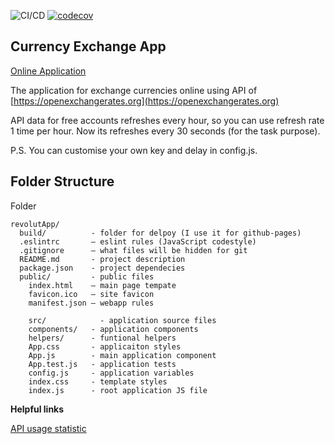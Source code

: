 ![CI/CD](https://github.com/ckomop0x/CurrencyExchangeApplication/workflows/CI/CD-Prod/badge.svg)
[![codecov](https://codecov.io/gh/ckomop0x/CurrencyExchangeApplication/branch/master/graph/badge.svg)](https://codecov.io/gh/ckomop0x/CurrencyExchangeApplication)

## Currency Exchange App

[Online Application](https://ckomop0x.github.io/CurrencyExchangeApplication)

The application for exchange currencies online using API of [https://openexchangerates.org](https://openexchangerates.org)

API data for free accounts refreshes every hour, so you can use refresh rate 1 time per hour. Now its refreshes every 30 seconds (for the task purpose).

P.S. You can customise your own key and delay in config.js.

## Folder Structure

Folder

```
revolutApp/
  build/          - folder for delpoy (I use it for github-pages)
  .eslintrc       – eslint rules (JavaScript codestyle)
  .gitignore      – what files will be hidden for git
  README.md       - project description
  package.json    - project dependecies
  public/         - public files
    index.html    – main page tempate
    favicon.ico   – site favicon
    manifest.json – webapp rules

	src/            - application source files
    components/   - application components
    helpers/      - funtional helpers
    App.css       - applicaiton styles
    App.js        - main application component
    App.test.js   - application tests
    config.js     - application variables
    index.css     - template styles
    index.js      - root application JS file
```

**Helpful links**

[API usage statistic](https://openexchangerates.org/account/usage)
